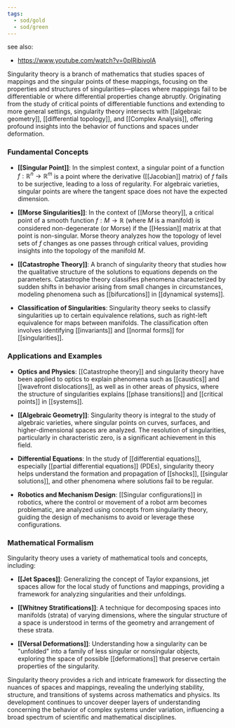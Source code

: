```yaml
---
tags:
  - sod/gold
  - sod/green
---
```

see also:
- https://www.youtube.com/watch?v=0pIRibivolA

Singularity theory is a branch of mathematics that studies spaces of mappings and the singular points of these mappings, focusing on the properties and structures of singularities—places where mappings fail to be differentiable or where differential properties change abruptly. Originating from the study of critical points of differentiable functions and extending to more general settings, singularity theory intersects with [[algebraic geometry]], [[differential topology]], and [[Complex Analysis]], offering profound insights into the behavior of functions and spaces under deformation.

### Fundamental Concepts

- **[[Singular Point]]**: In the simplest context, a singular point of a function $f: \mathbb{R}^n \to \mathbb{R}^m$ is a point where the derivative ([[Jacobian]] matrix) of $f$ fails to be surjective, leading to a loss of regularity. For algebraic varieties, singular points are where the tangent space does not have the expected dimension.

- **[[Morse Singularities]]**: In the context of [[Morse theory]], a critical point of a smooth function $f: M \to \mathbb{R}$ (where $M$ is a manifold) is considered non-degenerate (or Morse) if the [[Hessian]] matrix at that point is non-singular. Morse theory analyzes how the topology of level sets of $f$ changes as one passes through critical values, providing insights into the topology of the manifold $M$.

- **[[Catastrophe Theory]]**: A branch of singularity theory that studies how the qualitative structure of the solutions to equations depends on the parameters. Catastrophe theory classifies phenomena characterized by sudden shifts in behavior arising from small changes in circumstances, modeling phenomena such as [[bifurcations]] in [[dynamical systems]].

- **Classification of Singularities**: Singularity theory seeks to classify singularities up to certain equivalence relations, such as right-left equivalence for maps between manifolds. The classification often involves identifying [[invariants]] and [[normal forms]] for [[singularities]].

### Applications and Examples

- **Optics and Physics**: [[Catastrophe theory]] and singularity theory have been applied to optics to explain phenomena such as [[caustics]] and [[wavefront dislocations]], as well as in other areas of physics, where the structure of singularities explains [[phase transitions]] and [[critical points]] in [[systems]].

- **[[Algebraic Geometry]]**: Singularity theory is integral to the study of algebraic varieties, where singular points on curves, surfaces, and higher-dimensional spaces are analyzed. The resolution of singularities, particularly in characteristic zero, is a significant achievement in this field.

- **Differential Equations**: In the study of [[differential equations]], especially [[partial differential equations]] (PDEs), singularity theory helps understand the formation and propagation of [[shocks]], [[singular solutions]], and other phenomena where solutions fail to be regular.

- **Robotics and Mechanism Design**: [[Singular configurations]] in robotics, where the control or movement of a robot arm becomes problematic, are analyzed using concepts from singularity theory, guiding the design of mechanisms to avoid or leverage these configurations.

### Mathematical Formalism

Singularity theory uses a variety of mathematical tools and concepts, including:

- **[[Jet Spaces]]**: Generalizing the concept of Taylor expansions, jet spaces allow for the local study of functions and mappings, providing a framework for analyzing singularities and their unfoldings.

- **[[Whitney Stratifications]]**: A technique for decomposing spaces into manifolds (strata) of varying dimensions, where the singular structure of a space is understood in terms of the geometry and arrangement of these strata.

- **[[Versal Deformations]]**: Understanding how a singularity can be "unfolded" into a family of less singular or nonsingular objects, exploring the space of possible [[deformations]] that preserve certain properties of the singularity.

Singularity theory provides a rich and intricate framework for dissecting the nuances of spaces and mappings, revealing the underlying stability, structure, and transitions of systems across mathematics and physics. Its development continues to uncover deeper layers of understanding concerning the behavior of complex systems under variation, influencing a broad spectrum of scientific and mathematical disciplines.